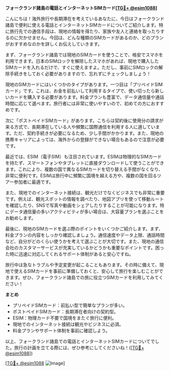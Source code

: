 **フォークランド諸島の電話とインターネットSIMカード[[TG💪+ @esim1088](https://t.me/s/esim1088)]**

こんにちは！海外旅行や長期滞在を考えているあなたに、今日はフォークランド諸島で便利に使える電話とインターネットSIMカードについてご紹介します。特に旅行先での通信手段は、現地の情報を得たり、家族や友人と連絡を取ったりするのに欠かせません。今回は、どんな種類のSIMカードがあるのか、どのプランがおすすめなのかを詳しくお伝えしていきます。

まず、フォークランド諸島では現地のSIMカードを使うことで、格安でスマホを利用できます。日本のSIMロックを解除したスマホがあれば、現地で購入したSIMカードを入れるだけで、すぐに使えますよ。ただし、事前にSIMロックの解除手続きをしておく必要がありますので、忘れずにチェックしましょう！

現地のSIMカードにはいくつかのタイプがあります。一つ目は「プリペイドSIMカード」です。これは、お金を前払いして利用するタイプで、使い切ったら新しいカードを購入する必要があります。料金プランも豊富で、データ通信量や通話時間に応じて選べます。旅行者には非常に使いやすいので、初めての方におすすめです。

次に「ポストペイドSIMカード」があります。こちらは契約後に使用分の請求が来る方式で、長期滞在している人や頻繁に国際通信を利用する人に適しています。ただ、契約手続きが必要になるため、少し手間がかかります。また、現地の携帯キャリアによっては、海外からの登録ができない場合もあるので注意が必要です。

最近では、ESIM（電子SIM）も注目されています。ESIMは物理的なSIMカードを持たず、スマートフォンやタブレットに直接ダウンロードして使うことができます。これにより、複数の国で異なるSIMカードを切り替える手間がなくなり、非常に便利です。ESIMは旅行中に頻繁に国境を越える方や、複数の国を回るツアー参加者に最適です。

また、現地でのインターネット接続は、観光だけでなくビジネスでも非常に重要です。例えば、観光スポットの情報を調べたり、地図アプリを使って移動ルートを確認したり、SNSで写真や動画をシェアしたりすることが可能になります。特にデータ通信量の多いアクティビティが多い場合は、大容量プランを選ぶことをお勧めします。

最後に、現地のSIMカードを選ぶ際のポイントをいくつかご紹介します。まず、料金プランの内容をしっかり確認しましょう。通信速度やデータ上限、通話時間など、自分がどのくらい使うかを考えて選ぶことが大切です。また、現地の通信会社のカスタマーサービスが充実しているかどうかも重要なポイントです。困った時に迅速に対応してくれるサポート体制があると安心ですね。

旅行中は急なトラブルや予定変更が起こることもあります。その時に備えて、現地で使えるSIMカードを事前に準備しておくと、安心して旅行を楽しむことができます。ぜひ、フォークランド諸島での旅に役立つSIMカードを利用してみてください！

**まとめ**
- プリペイドSIMカード：前払い型で簡単なプランが多い。
- ポストペイドSIMカード：長期滞在者向けの契約型。
- ESIM：物理カード不要で国境をまたぐ旅行に便利。
- 現地でのインターネット接続は観光やビジネスに必須。
- 料金プランやサポート体制を事前に確認しよう。

以上、フォークランド諸島での電話とインターネットSIMカードについてでした。旅行の計画を立てる際には、ぜひ参考にしてくださいね！([[TG💪+ @esim1088](https://t.me/s/esim1088)])

[[TG💪+ @esim1088](https://t.me/s/esim1088) ![Image](https://i.postimg.cc/Y0z9fWf4/image.png)]